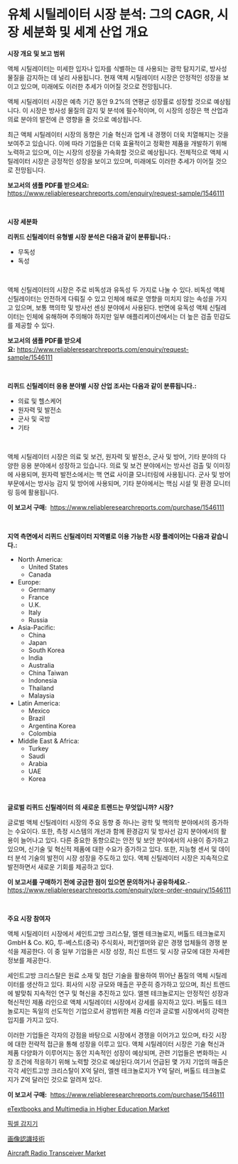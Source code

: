 <p><h1>유체 시틸레이터 시장 분석: 그의 CAGR, 시장 세분화 및 세계 산업 개요</h1></p><p><strong>시장 개요 및 보고 범위</strong></p>
<p><p>액체 시틸레이터는 미세한 입자나 입자를 식별하는 데 사용되는 광학 탐지기로, 방사성 물질을 감지하는 데 널리 사용됩니다. 현재 액체 시틸레이터 시장은 안정적인 성장을 보이고 있으며, 미래에도 이러한 추세가 이어질 것으로 전망됩니다. </p><p>액체 시틸레이터 시장은 예측 기간 동안 9.2%의 연평균 성장률로 성장할 것으로 예상됩니다. 이 시장은 방사성 물질의 감지 및 분석에 필수적이며, 이 시장의 성장은 핵 산업과 의료 분야의 발전에 큰 영향을 줄 것으로 예상됩니다. </p><p>최근 액체 시틸레이터 시장의 동향은 기술 혁신과 업계 내 경쟁이 더욱 치열해지는 것을 보여주고 있습니다. 이에 따라 기업들은 더욱 효율적이고 정확한 제품을 개발하기 위해 노력하고 있으며, 이는 시장의 성장을 가속화할 것으로 예상됩니다. 전체적으로 액체 시틸레이터 시장은 긍정적인 성장을 보이고 있으며, 미래에도 이러한 추세가 이어질 것으로 전망됩니다.</p></p>
<p><strong>보고서의 샘플 PDF를 받으세요:</strong> <a href="https://www.reliableresearchreports.com/enquiry/request-sample/1546111">https://www.reliableresearchreports.com/enquiry/request-sample/1546111</a></p>
<p>&nbsp;</p>
<p><strong>시장 세분화</strong></p>
<p><strong>리퀴드 신틸레이터 유형별 시장 분석은 다음과 같이 분류됩니다.:</strong></p>
<p><ul><li>무독성</li><li>독성</li></ul></p>
<p>&nbsp;</p>
<p><p>액체 신틸레이터의 시장은 주로 비독성과 유독성 두 가지로 나눌 수 있다. 비독성 액체 신틸레이터는 안전하게 다뤄질 수 있고 인체에 해로운 영향을 미치지 않는 속성을 가지고 있으며, 보통 핵의학 및 방사선 센싱 분야에서 사용된다. 반면에 유독성 액체 신틸레이터는 인체에 유해하며 주의해야 하지만 일부 애플리케이션에서는 더 높은 검출 민감도를 제공할 수 있다.</p></p>
<p><strong>보고서의 샘플 PDF를 받으세요:</strong>&nbsp;<a href="https://www.reliableresearchreports.com/enquiry/request-sample/1546111">https://www.reliableresearchreports.com/enquiry/request-sample/1546111</a></p>
<p>&nbsp;</p>
<p><strong> 리퀴드 신틸레이터 응용 분야별 시장 산업 조사는 다음과 같이 분류됩니다.:</strong></p>
<p><ul><li>의료 및 헬스케어</li><li>원자력 및 발전소</li><li>군사 및 국방</li><li>기타</li></ul></p>
<p>&nbsp;</p>
<p><p>액체 시틸레이터 시장은 의료 및 보건, 원자력 및 발전소, 군사 및 방어, 기타 분야의 다양한 응용 분야에서 성장하고 있습니다. 의료 및 보건 분야에서는 방사선 검출 및 이미징에 사용되며, 원자력 발전소에서는 핵 연료 사이클 모니터링에 사용됩니다. 군사 및 방어 부문에서는 방사능 감지 및 방어에 사용되며, 기타 분야에서는 핵심 시설 및 환경 모니터링 등에 활용됩니다.</p></p>
<p><strong>이 보고서 구매:</strong>&nbsp; <a href="https://www.reliableresearchreports.com/purchase/1546111">https://www.reliableresearchreports.com/purchase/1546111</a></p>
<p>&nbsp;</p>
<p><strong>지역 측면에서 리퀴드 신틸레이터 지역별로 이용 가능한 시장 플레이어는 다음과 같습니다.:</strong></p>
<p><ul>
    <li>
        North America:
        <ul>
            <li>United States</li>
            <li>Canada</li>
        </ul>
    </li>
    <li>
        Europe:
        <ul>
            <li>Germany</li>
            <li>France</li>
            <li>U.K.</li>
            <li>Italy</li>
            <li>Russia</li>
        </ul>
    </li>
    <li>
        Asia-Pacific:
        <ul>
            <li>China</li>
            <li>Japan</li>
            <li>South Korea</li>
            <li>India</li>
            <li>Australia</li>
            <li>China Taiwan</li>
            <li>Indonesia</li>
            <li>Thailand</li>
            <li>Malaysia</li>
        </ul>
    </li>
    <li>
        Latin America:
        <ul>
            <li>Mexico</li>
            <li>Brazil</li>
            <li>Argentina Korea</li>
            <li>Colombia</li>
        </ul>
    </li>
    <li>
        Middle East & Africa:
        <ul>
            <li>Turkey</li>
            <li>Saudi</li>
            <li>Arabia</li>
            <li>UAE</li>
            <li>Korea</li>
        </ul>
    </li>
    </ul></p>
<p>&nbsp;</p>
<p><strong>글로벌 리퀴드 신틸레이터 의 새로운 트렌드는 무엇입니까? 시장?</strong></p>
<p><p>글로벌 액체 신틸레이터 시장의 주요 동향 중 하나는 광학 및 핵의학 분야에서의 증가하는 수요이다. 또한, 측정 시스템의 개선과 함께 환경감지 및 방사선 감지 분야에서의 활용이 늘어나고 있다. 다른 중요한 동향으로는 안전 및 보안 분야에서의 사용이 증가하고 있으며, 신기술 및 혁신적 제품에 대한 수요가 증가하고 있다. 또한, 지능형 센서 및 데이터 분석 기술의 발전이 시장 성장을 주도하고 있다. 액체 신틸레이터 시장은 지속적으로 발전하면서 새로운 기회를 제공하고 있다.</p></p>
<p><strong>이 보고서를 구매하기 전에 궁금한 점이 있으면 문의하거나 공유하세요.</strong>- <a href="https://www.reliableresearchreports.com/enquiry/pre-order-enquiry/1546111">https://www.reliableresearchreports.com/enquiry/pre-order-enquiry/1546111</a></p>
<p>&nbsp;</p>
<p><strong>주요 시장 참여자</strong></p>
<p><p>액체 시틸레이터 시장에서 세인트고방 크리스탈, 엘젠 테크놀로지, 버톨드 테크놀로지 GmbH & Co. KG, 투-베스트(중국) 주식회사, 퍼킨엘머와 같은 경쟁 업체들의 경쟁 분석을 제공한다. 이 중 일부 기업들은 시장 성장, 최신 트렌드 및 시장 규모에 대한 자세한 정보를 제공한다.</p><p>세인트고방 크리스탈은 원료 소재 및 첨단 기술을 활용하여 뛰어난 품질의 액체 시틸레이터를 생산하고 있다. 회사의 시장 규모와 매출은 꾸준히 증가하고 있으며, 최신 트렌드에 발맞춰 지속적인 연구 및 혁신을 추진하고 있다. 엘젠 테크놀로지는 안정적인 성장과 혁신적인 제품 라인으로 액체 시틸레이터 시장에서 강세를 유지하고 있다. 버톨드 테크놀로지는 독일의 선도적인 기업으로서 광범위한 제품 라인과 글로벌 시장에서의 강력한 입지를 가지고 있다.</p><p>이러한 기업들은 각자의 강점을 바탕으로 시장에서 경쟁을 이어가고 있으며, 타깃 시장에 대한 전략적 접근을 통해 성장을 이루고 있다. 액체 시틸레이터 시장은 기술 혁신과 제품 다양화가 이루어지는 동안 지속적인 성장이 예상되며, 관련 기업들은 변화하는 시장 조건에 적응하기 위해 노력할 것으로 예상된다.여기서 언급된 몇 가지 기업의 매출은 각각 세인트고방 크리스탈이 X억 달러, 엘젠 테크놀로지가 Y억 달러, 버톨드 테크놀로지가 Z억 달러인 것으로 알려져 있다.</p></p>
<p><strong>이 보고서 구매:</strong>&nbsp;&nbsp;<a href="https://www.reliableresearchreports.com/purchase/1546111">https://www.reliableresearchreports.com/purchase/1546111</a></p>
<p><p><a href="https://github.com/BryceTownsendr/Market-Research-Report-List-4/blob/main/etextbooks-and-multimedia-in-higher-education-market.md">eTextbooks and Multimedia in Higher Education Market</a></p><p><a href="https://github.com/xvz497517413/Market-Research-Report-List-1/blob/main/752337613271.md">픽셀 감지기</a></p><p><a href="https://github.com/ksxzwxabcuynh011/Market-Research-Report-List-1/blob/main/554533814183.md">画像認識技術</a></p><p><a href="https://issuu.com/reportprime-2/docs/aircraft-radio-transceiver-market-size-2030.pptx">Aircraft Radio Transceiver Market</a></p></p>
